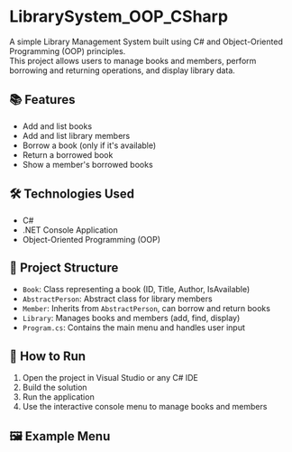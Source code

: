 # LibrarySystem_OOP_CSharp

A simple Library Management System built using C# and Object-Oriented Programming (OOP) principles.  
This project allows users to manage books and members, perform borrowing and returning operations, and display library data.

## 📚 Features

- Add and list books
- Add and list library members
- Borrow a book (only if it's available)
- Return a borrowed book
- Show a member's borrowed books

## 🛠️ Technologies Used

- C#
- .NET Console Application
- Object-Oriented Programming (OOP)

## 🧱 Project Structure

- `Book`: Class representing a book (ID, Title, Author, IsAvailable)
- `AbstractPerson`: Abstract class for library members
- `Member`: Inherits from `AbstractPerson`, can borrow and return books
- `Library`: Manages books and members (add, find, display)
- `Program.cs`: Contains the main menu and handles user input

## 🚀 How to Run

1. Open the project in Visual Studio or any C# IDE
2. Build the solution
3. Run the application
4. Use the interactive console menu to manage books and members

## 🖼️ Example Menu
